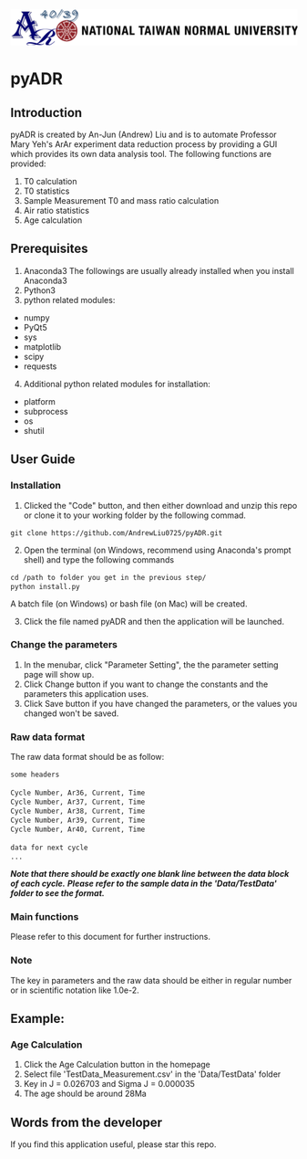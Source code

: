 ![logo](.work/logo.png)
# pyADR
## Introduction
pyADR is created by An-Jun (Andrew) Liu and is to automate Professor Mary Yeh's ArAr experiment data reduction process by providing a GUI which provides its own data analysis tool.
The following functions are provided:
1. T0 calculation
2. T0 statistics
3. Sample Measurement T0 and mass ratio calculation
4. Air ratio statistics
5. Age calculation

## Prerequisites
1. Anaconda3
The followings are usually already installed when you install Anaconda3
2. Python3
3. python related modules:
* numpy
* PyQt5
* sys
* matplotlib
* scipy
* requests
4. Additional python related modules for installation:
* platform
* subprocess
* os
* shutil

## User Guide
### Installation
1. Clicked the "Code" button, and then either download and unzip this repo or clone it to your working folder by the following commad.
```
git clone https://github.com/AndrewLiu0725/pyADR.git
```
2. Open the terminal (on Windows, recommend using Anaconda's prompt shell) and type the following commands
```
cd /path to folder you get in the previous step/
python install.py
```
A batch file (on Windows) or bash file (on Mac) will be created.

3. Click the file named pyADR and then the application will be launched.

### Change the parameters
1. In the menubar, click "Parameter Setting", the the parameter setting page will show up. 
2. Click Change button if you want to change the constants and the parameters this application uses.
3. Click Save button if you have changed the parameters, or the values you changed won't be saved.

### Raw data format
The raw data format should be as follow:
```
some headers

Cycle Number, Ar36, Current, Time
Cycle Number, Ar37, Current, Time
Cycle Number, Ar38, Current, Time
Cycle Number, Ar39, Current, Time
Cycle Number, Ar40, Current, Time

data for next cycle
...
```
***Note that there should be exactly one blank line between the data block of each cycle.***
***Please refer to the sample data in the 'Data/TestData' folder to see the format.***

### Main functions
Please refer to this document for further instructions.

### Note
The key in parameters and the raw data should be either in regular number or in scientific notation like 1.0e-2.

## Example:
### Age Calculation
1. Click the Age Calculation button in the homepage
2. Select file 'TestData_Measurement.csv' in the 'Data/TestData' folder
3. Key in J = 0.026703 and Sigma J = 0.000035
4. The age should be around 28Ma

## Words from the developer
If you find this application useful, please star this repo.